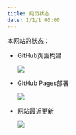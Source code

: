 ```yaml
---
title: 网页状态
date: 1/1/1 00:00
---
```


本网站的状态：


- GitHub页面构建

  [![](https://img.shields.io/github/actions/workflow/status/garythenoob/garythenoob.github.io/pages.yml?logo=GitHub&style=for-the-badge)](https://github.com/GarytheNoob/GarytheNoob.github.io/actions/workflows/pages.yml)

- GitHub Pages部署

  [![](https://img.shields.io/github/deployments/garythenoob/garythenoob.github.io/github-pages?logo=Github&style=for-the-badge)](https://github.com/GarytheNoob/GarytheNoob.github.io/deployments)

- 网站最近更新

  [![](https://img.shields.io/github/last-commit/garythenoob/garythenoob.github.io?logo=GitHub&style=for-the-badge)](https://github.com/GarytheNoob/GarytheNoob.github.io)